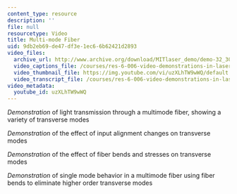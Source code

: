 ```yaml
---
content_type: resource
description: ''
file: null
resourcetype: Video
title: Multi-mode Fiber
uid: 9db2eb69-de47-df3e-1ec6-6b62421d2893
video_files:
  archive_url: http://www.archive.org/download/MITlaser_demo/demo-32_300k.mp4
  video_captions_file: /courses/res-6-006-video-demonstrations-in-lasers-and-optics-spring-2008/698d7846125b59a0b3afb825ccf8dab7_uzXLhTW9wWQ.vtt
  video_thumbnail_file: https://img.youtube.com/vi/uzXLhTW9wWQ/default.jpg
  video_transcript_file: /courses/res-6-006-video-demonstrations-in-lasers-and-optics-spring-2008/956333dab57e965d391af05f1aca9014_uzXLhTW9wWQ.pdf
video_metadata:
  youtube_id: uzXLhTW9wWQ
---
```


_Demonstration_ of light transmission through a multimode fiber, showing a variety of transverse modes

_Demonstration_ of the effect of input alignment changes on transverse modes

_Demonstration_ of the effect of fiber bends and stresses on transverse modes

_Demonstration_ of single mode behavior in a multimode fiber using fiber bends to eliminate higher order transverse modes